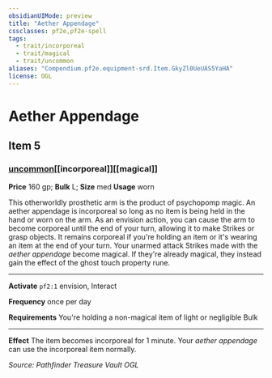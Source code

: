 ```yaml
---
obsidianUIMode: preview
title: "Aether Appendage"
cssclasses: pf2e,pf2e-spell
tags:
  - trait/incorporeal
  - trait/magical
  - trait/uncommon
aliases: "Compendium.pf2e.equipment-srd.Item.GkyZl0UeUAS5YaHA"
license: OGL
---
```

# Aether Appendage
## Item 5
### [uncommon](uncommon "Uncommon Rarity Trait")[[incorporeal]][[magical]]


**Price** 160 gp; 
**Bulk** L; **Size** med
**Usage** worn

This otherworldly prosthetic arm is the product of psychopomp magic. An aether appendage is incorporeal so long as no item is being held in the hand or worn on the arm. As an envision action, you can cause the arm to become corporeal until the end of your turn, allowing it to make Strikes or grasp objects. It remains corporeal if you're holding an item or it's wearing an item at the end of your turn. Your unarmed attack Strikes made with the _aether appendage_ become magical. If they're already magical, they instead gain the effect of the ghost touch property rune.

* * *

**Activate** `pf2:1` envision, Interact

**Frequency** once per day

**Requirements** You're holding a non-magical item of light or negligible Bulk

* * *

**Effect** The item becomes incorporeal for 1 minute. Your _aether appendage_ can use the incorporeal item normally.

*Source: Pathfinder Treasure Vault*
*OGL*